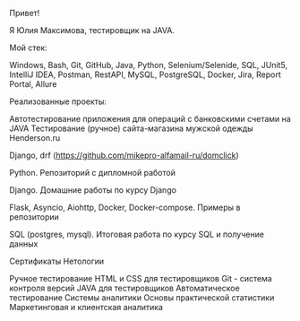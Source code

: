 Привет!

Я Юлия Максимова, тестировщик на JAVA.

Мой стек:

Windows, Bash, Git, GitHub, Java, Python, Selenium/Selenide, SQL, JUnit5, IntelliJ IDEA, Postman, RestAPI, MySQL, PostgreSQL, Docker, Jira, Report Portal, Allure

Реализованные проекты:

Автотестирование приложения для операций с банковскими счетами на JAVA 
Тестирование (ручное) сайта-магазина мужской одежды Henderson.ru


Django, drf (https://github.com/mikepro-alfamail-ru/domclick)

Python. Репозиторий с дипломной работой

Django. Домашние работы по курсу Django

Flask, Asyncio, Aiohttp, Docker, Docker-compose. Примеры в репозитории

SQL (postgres, mysql). Итоговая работа по курсу SQL и получение данных

Сертификаты Нетологии

Ручное тестирование
HTML и CSS для тестировщиков
Git - система контроля версий
JAVA для тестировщиков
Автоматическое тестирование
Системы аналитики
Основы практической статистики
Маркетинговая и клиентская аналитика


